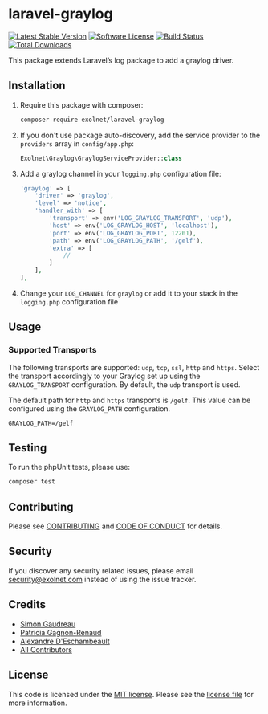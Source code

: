 # laravel-graylog

[![Latest Stable Version](https://poser.pugx.org/eXolnet/laravel-graylog/v/stable?format=flat-square)](https://packagist.org/packages/eXolnet/laravel-graylog)
[![Software License](https://img.shields.io/badge/license-MIT-brightgreen.svg?style=flat-square)](LICENSE)
[![Build Status](https://img.shields.io/github/actions/workflow/status/eXolnet/laravel-graylog/tests.yml?label=tests&style=flat-square)](https://github.com/eXolnet/laravel-graylog/actions?query=workflow%3Atests)
[![Total Downloads](https://img.shields.io/packagist/dt/eXolnet/laravel-graylog.svg?style=flat-square)](https://packagist.org/packages/eXolnet/laravel-graylog)

This package extends Laravel’s log package to add a graylog driver.

## Installation

1. Require this package with composer:

    ```bash
    composer require exolnet/laravel-graylog
    ```

2. If you don't use package auto-discovery, add the service provider to the `providers` array in `config/app.php`:

    ```php
    Exolnet\Graylog\GraylogServiceProvider::class
    ```

3. Add a graylog channel in your `logging.php` configuration file:

    ```php
    'graylog' => [
        'driver' => 'graylog',
        'level' => 'notice',
        'handler_with' => [
            'transport' => env('LOG_GRAYLOG_TRANSPORT', 'udp'),
            'host' => env('LOG_GRAYLOG_HOST', 'localhost'),
            'port' => env('LOG_GRAYLOG_PORT', 12201),
            'path' => env('LOG_GRAYLOG_PATH', '/gelf'),
            'extra' => [
                //
            ]
        ],
    ],
    ```

4. Change your `LOG_CHANNEL` for `graylog` or add it to your stack in the `logging.php` configuration file

## Usage

### Supported Transports

The following transports are supported: `udp`, `tcp`, `ssl`, `http` and `https`. Select the transport accordingly to
your Graylog set up using the `GRAYLOG_TRANSPORT` configuration. By default, the `udp` transport is used.

The default path for `http` and `https` transports is `/gelf`. This value can be configured using the `GRAYLOG_PATH`
configuration.

```
GRAYLOG_PATH=/gelf
```

## Testing

To run the phpUnit tests, please use:

```bash
composer test
```

## Contributing

Please see [CONTRIBUTING](CONTRIBUTING.md) and [CODE OF CONDUCT](CODE_OF_CONDUCT.md) for details.

## Security

If you discover any security related issues, please email security@exolnet.com instead of using the issue tracker.

## Credits

- [Simon Gaudreau](https://github.com/Gandhi11)
- [Patricia Gagnon-Renaud](https://github.com/pgrenaud)
- [Alexandre D'Eschambeault](https://github.com/xel1045)
- [All Contributors](../../contributors)

## License

This code is licensed under the [MIT license](http://choosealicense.com/licenses/mit/). 
Please see the [license file](LICENSE) for more information.
